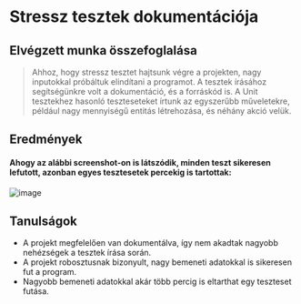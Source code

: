 # Stressz tesztek dokumentációja

## Elvégzett munka összefoglalása
> Ahhoz, hogy stressz tesztet hajtsunk végre a projekten, nagy inputokkal próbáltuk elindítani a programot.
 A tesztek írásához segítségünkre volt a dokumentáció, és a forráskód is. A Unit tesztekhez hasonló teszteseteket írtunk az egyszerűbb műveletekre, például
nagy mennyiségű entitás létrehozása, és néhány akció velük. 


## Eredmények

#### Ahogy az alábbi screenshot-on is látszódik, minden teszt sikeresen lefutott, azonban egyes tesztesetek percekig is tartottak: 
![image](https://user-images.githubusercontent.com/69694081/169322928-5ec987c3-99db-4102-9a56-0bfed926b037.png)


## Tanulságok
- A projekt megfelelően van dokumentálva, így nem akadtak nagyobb nehézségek a tesztek írása során.
- A projekt robosztusnak bizonyult, nagy bemeneti adatokkal is sikeresen fut a program.
- Nagyobb bemeneti adatokkal akár több percig is eltarthat egy teszteset futása. 
